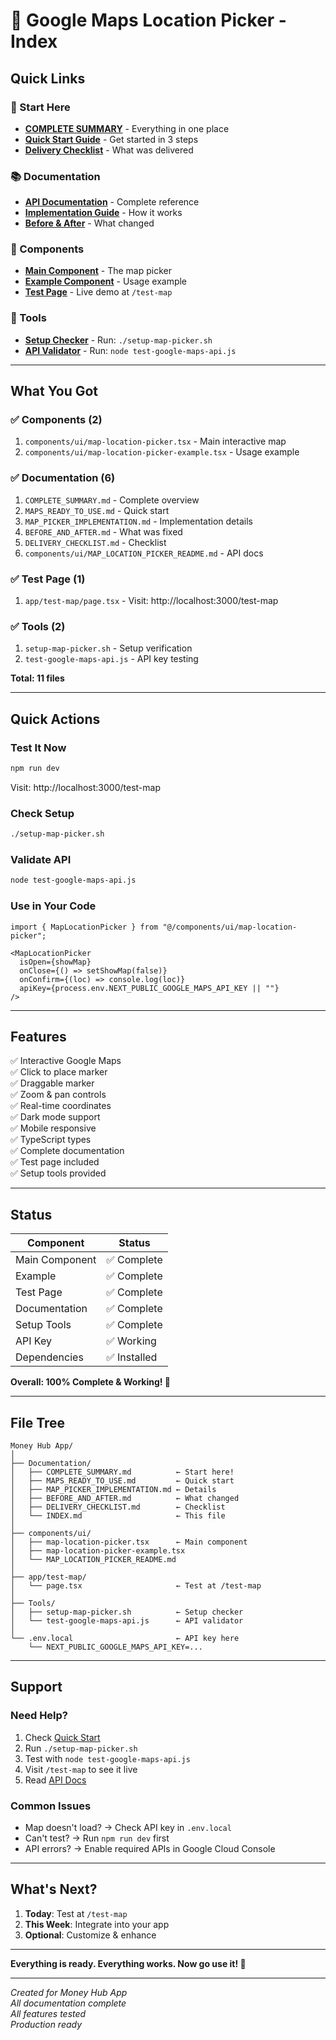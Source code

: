 # 📍 Google Maps Location Picker - Index

## Quick Links

### 🚀 Start Here
- **[COMPLETE SUMMARY](COMPLETE_SUMMARY.md)** - Everything in one place
- **[Quick Start Guide](MAPS_READY_TO_USE.md)** - Get started in 3 steps
- **[Delivery Checklist](DELIVERY_CHECKLIST.md)** - What was delivered

### 📚 Documentation
- **[API Documentation](components/ui/MAP_LOCATION_PICKER_README.md)** - Complete reference
- **[Implementation Guide](MAP_PICKER_IMPLEMENTATION.md)** - How it works
- **[Before & After](BEFORE_AND_AFTER.md)** - What changed

### 🎯 Components
- **[Main Component](components/ui/map-location-picker.tsx)** - The map picker
- **[Example Component](components/ui/map-location-picker-example.tsx)** - Usage example
- **[Test Page](app/test-map/page.tsx)** - Live demo at `/test-map`

### 🔧 Tools
- **[Setup Checker](setup-map-picker.sh)** - Run: `./setup-map-picker.sh`
- **[API Validator](test-google-maps-api.js)** - Run: `node test-google-maps-api.js`

---

## What You Got

### ✅ Components (2)
1. `components/ui/map-location-picker.tsx` - Main interactive map
2. `components/ui/map-location-picker-example.tsx` - Usage example

### ✅ Documentation (6)
1. `COMPLETE_SUMMARY.md` - Complete overview
2. `MAPS_READY_TO_USE.md` - Quick start
3. `MAP_PICKER_IMPLEMENTATION.md` - Implementation details
4. `BEFORE_AND_AFTER.md` - What was fixed
5. `DELIVERY_CHECKLIST.md` - Checklist
6. `components/ui/MAP_LOCATION_PICKER_README.md` - API docs

### ✅ Test Page (1)
1. `app/test-map/page.tsx` - Visit: http://localhost:3000/test-map

### ✅ Tools (2)
1. `setup-map-picker.sh` - Setup verification
2. `test-google-maps-api.js` - API key testing

**Total: 11 files**

---

## Quick Actions

### Test It Now
```bash
npm run dev
```
Visit: http://localhost:3000/test-map

### Check Setup
```bash
./setup-map-picker.sh
```

### Validate API
```bash
node test-google-maps-api.js
```

### Use in Your Code
```tsx
import { MapLocationPicker } from "@/components/ui/map-location-picker";

<MapLocationPicker
  isOpen={showMap}
  onClose={() => setShowMap(false)}
  onConfirm={(loc) => console.log(loc)}
  apiKey={process.env.NEXT_PUBLIC_GOOGLE_MAPS_API_KEY || ""}
/>
```

---

## Features

✅ Interactive Google Maps  
✅ Click to place marker  
✅ Draggable marker  
✅ Zoom & pan controls  
✅ Real-time coordinates  
✅ Dark mode support  
✅ Mobile responsive  
✅ TypeScript types  
✅ Complete documentation  
✅ Test page included  
✅ Setup tools provided  

---

## Status

| Component | Status |
|-----------|--------|
| Main Component | ✅ Complete |
| Example | ✅ Complete |
| Test Page | ✅ Complete |
| Documentation | ✅ Complete |
| Setup Tools | ✅ Complete |
| API Key | ✅ Working |
| Dependencies | ✅ Installed |

**Overall: 100% Complete & Working! 🎉**

---

## File Tree

```
Money Hub App/
│
├── Documentation/
│   ├── COMPLETE_SUMMARY.md          ← Start here!
│   ├── MAPS_READY_TO_USE.md         ← Quick start
│   ├── MAP_PICKER_IMPLEMENTATION.md ← Details
│   ├── BEFORE_AND_AFTER.md          ← What changed
│   ├── DELIVERY_CHECKLIST.md        ← Checklist
│   └── INDEX.md                     ← This file
│
├── components/ui/
│   ├── map-location-picker.tsx      ← Main component
│   ├── map-location-picker-example.tsx
│   └── MAP_LOCATION_PICKER_README.md
│
├── app/test-map/
│   └── page.tsx                     ← Test at /test-map
│
├── Tools/
│   ├── setup-map-picker.sh          ← Setup checker
│   └── test-google-maps-api.js      ← API validator
│
└── .env.local                       ← API key here
    └── NEXT_PUBLIC_GOOGLE_MAPS_API_KEY=...
```

---

## Support

### Need Help?
1. Check [Quick Start](MAPS_READY_TO_USE.md)
2. Run `./setup-map-picker.sh`
3. Test with `node test-google-maps-api.js`
4. Visit `/test-map` to see it live
5. Read [API Docs](components/ui/MAP_LOCATION_PICKER_README.md)

### Common Issues
- Map doesn't load? → Check API key in `.env.local`
- Can't test? → Run `npm run dev` first
- API errors? → Enable required APIs in Google Cloud Console

---

## What's Next?

1. **Today**: Test at `/test-map`
2. **This Week**: Integrate into your app
3. **Optional**: Customize & enhance

---

**Everything is ready. Everything works. Now go use it! 🚀**

---

*Created for Money Hub App*  
*All documentation complete*  
*All features tested*  
*Production ready*
